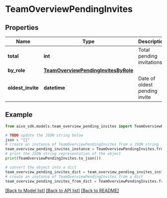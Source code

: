 # TeamOverviewPendingInvites

## Properties

Name | Type | Description | Notes
------------ | ------------- | ------------- | -------------
**total** | **int** | Total pending invitations |
**by_role** | [**TeamOverviewPendingInvitesByRole**](TeamOverviewPendingInvitesByRole.md) |  |
**oldest_invite** | **datetime** | Date of oldest pending invite | [optional]

## Example

```python
from aivo_sdk.models.team_overview_pending_invites import TeamOverviewPendingInvites

# TODO update the JSON string below
json = "{}"
# create an instance of TeamOverviewPendingInvites from a JSON string
team_overview_pending_invites_instance = TeamOverviewPendingInvites.from_json(json)
# print the JSON string representation of the object
print(TeamOverviewPendingInvites.to_json())

# convert the object into a dict
team_overview_pending_invites_dict = team_overview_pending_invites_instance.to_dict()
# create an instance of TeamOverviewPendingInvites from a dict
team_overview_pending_invites_from_dict = TeamOverviewPendingInvites.from_dict(team_overview_pending_invites_dict)
```

[[Back to Model list]](../README.md#documentation-for-models) [[Back to API list]](../README.md#documentation-for-api-endpoints) [[Back to README]](../README.md)
